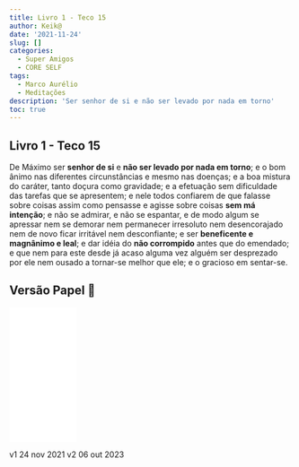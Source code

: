 ```yaml
---
title: Livro 1 - Teco 15
author: Keik@
date: '2021-11-24'
slug: []
categories:
  - Super Amigos
  - CORE SELF
tags:
  - Marco Aurélio
  - Meditações
description: 'Ser senhor de si e não ser levado por nada em torno'
toc: true
---
```


## Livro 1 - Teco 15

De Máximo ser **senhor de si** e **não ser levado por nada em torno**; e o bom ânimo nas diferentes circunstâncias e mesmo nas doenças; e a boa mistura do caráter, tanto doçura como gravidade; e a efetuação sem dificuldade das tarefas que se apresentem; e nele todos confiarem de que falasse sobre coisas assim como pensasse e agisse sobre coisas **sem má intenção**; e não se admirar, e não se espantar, e de modo algum se apressar nem se demorar nem permanecer irresoluto nem desencorajado nem de novo ficar irritável nem desconfiante; e ser **beneficente e magnânimo e leal**; e dar idéia do **não corrompido** antes que do emendado; e que nem para este desde já acaso alguma vez alguém ser desprezado por ele nem ousado a tornar-se melhor que ele; e o gracioso em sentar-se.

## Versão Papel :book:
<iframe style="width:120px;height:240px;" marginwidth="0" marginheight="0" scrolling="no" frameborder="0" src="//ws-na.amazon-adsystem.com/widgets/q?ServiceVersion=20070822&OneJS=1&Operation=GetAdHtml&MarketPlace=BR&source=ss&ref=as_ss_li_til&ad_type=product_link&tracking_id=mundodekeika-20&language=pt_BR&marketplace=amazon&region=BR&placement=B092FVY4BB&asins=B092FVY4BB&linkId=37c5ec14221f61f811029aa88b520891&show_border=true&link_opens_in_new_window=true"></iframe>

v1 24  nov  2021
v2 06  out  2023  

